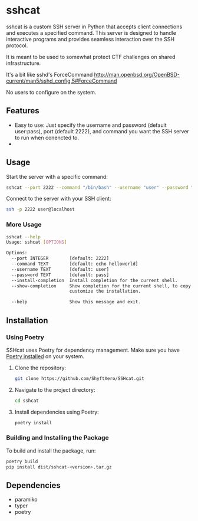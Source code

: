 # sshcat

sshcat is a custom SSH server in Python that accepts client connections and executes a specified command. This server is designed to handle interactive programs and provides seamless interaction over the SSH protocol.

It is meant to be used to somewhat protect CTF challenges on shared infrastructure. 

It's a bit like sshd's ForceCommand http://man.openbsd.org/OpenBSD-current/man5/sshd_config.5#ForceCommand

No users to configure on the system. 

## Features


- Easy to use: Just specify the username and password (default user:pass), port (default 2222), and command you want the SSH server to run when conencted to.
- 

## Usage

Start the server with a specific command:

```bash
sshcat --port 2222 --command "/bin/bash" --username "user" --password "pass" # this will run as the user running sshcat on the server. if that's root, then you've given them a root shell...
```

Connect to the server with your SSH client:

```bash
ssh -p 2222 user@localhost
```
### More Usage
```bash
sshcat --help
Usage: sshcat [OPTIONS]

Options:
  --port INTEGER        [default: 2222]
  --command TEXT        [default: echo helloworld]
  --username TEXT       [default: user]
  --password TEXT       [default: pass]
  --install-completion  Install completion for the current shell.
  --show-completion     Show completion for the current shell, to copy it or
                        customize the installation.

  --help                Show this message and exit.
```


## Installation

### Using Poetry

SSHcat uses Poetry for dependency management. Make sure you have [Poetry installed](https://python-poetry.org/docs/#installation) on your system.

1. Clone the repository:

   ```bash
   git clone https://github.com/ShyftXero/SSHcat.git
   ```

2. Navigate to the project directory:

   ```bash
   cd sshcat
   ```

3. Install dependencies using Poetry:

   ```bash
   poetry install
   ```

### Building and Installing the Package

To build and install the package, run:

```bash
poetry build
pip install dist/sshcat-<version>.tar.gz
```


## Dependencies

- paramiko
- typer
- poetry
